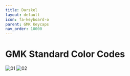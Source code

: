 ```yaml
---
title: Darskel
layout: default
icon: fa-keyboard-o
parent: GMK Keycaps
nav_order: 10000
---
```


# GMK Standard Color Codes

<img src="{{ 'assets/images/gmk-keycaps/gmk-colors-01.jpg' | relative_url }}" alt="01" class="image featured">

<img src="{{ 'assets/images/gmk-keycaps/gmk-colors-02.jpg' | relative_url }}" alt="02" class="image featured">
